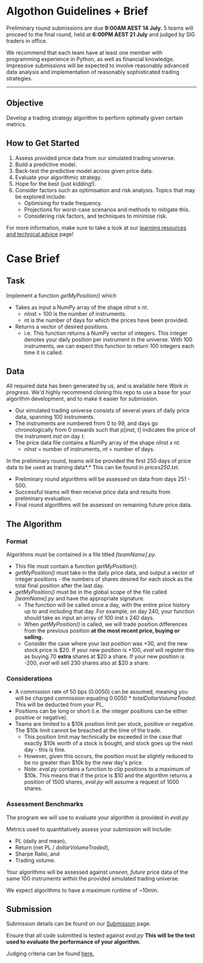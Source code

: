# Algothon Guidelines + Brief

Preliminary round submissions are due **9:00AM AEST 14 July.** 5 teams will proceed to the final round, held at **6:00PM AEST 21 July** and judged by SIG traders in office. 

We recommend that each team have at least one member with programming experience in Python, as well as financial knowledge. Impressive submissions will be expected to involve reasonably advanced data analysis and implementation of reasonably sophisticated trading strategies.

---

## Objective

Develop a trading strategy algorithm to perform optimally given certain metrics.

## How to Get Started

1. Assess provided price data from our simulated trading universe.
2. Build a predictive model.
3. Back-test the predictive model across given price data. 
4. Evaluate your algorithmic strategy.
5. Hope for the best (just kidding!). 
6. Consider factors such as optimisation and risk analysis. Topics that may be explored include:
    - Optimising for trade frequency.
    - Projections for worst-case scenarios and methods to mitigate this.
    - Considering risk factors, and techniques to minimise risk.

For more information, make sure to take a look at our [learning resources and technical advice](https://unsw-fintech-society-events.github.io/algothon2022/4resources/) page!

# Case Brief

## Task

Implement a function *getMyPosition()* which

- Takes as input a NumPy array of the shape *nInst* x *nt*.
    - nInst = 100 is the number of instruments.
    - nt is the number of days for which the prices have been provided.
- Returns a vector of desired positions.
    - i.e. This function returns a NumPy vector of integers. This integer denotes your daily position per instrument in the universe. With 100 instruments, we can expect this function to return 100 integers each time it is called.

## Data

All required data has been generated by us, and is available here *Work in progress*. We'd highly recommend cloning this repo to use a base for your algorithm development, and to make it easier for submission.

- Our simulated trading universe consists of several years of daily price data, spanning 100 instruments.
- The instruments are numbered from 0 to 99, and days go chronologically from 0 onwards such that p[inst, t] indicates the price of the instrument *inst* on day *t*.
- The price data file contains a NumPy array of the shape *nInst x nt.*
    - *nInst* = number of instruments, *nt* = number of days.

In the preliminary round, teams will be provided the first 250 days of price data to be used as training data*.* This can be found in *prices250.txt.*

- Preliminary round algorithms will be assessed on data from days 251 - 500.
- Successful teams will then receive price data and results from preliminary evaluation.
- Final round algorithms will be assessed on remaining future price data.

## The Algorithm

### Format

Algorithms must be contained in a file titled *[teamName].py.* 

- This file must contain a function *getMyPosition().*
- *getMyPosition()* must take in the daily price data, and output a vector of integer positions - the numbers of shares desired for each stock as the total final position after the last day.
- *getMyPosition()* must be in the global scope of the file called *[teamName].py* and have the appropriate signature.
    - The function will be called once a day, with the entire price history up to and including that day. For example, on day 240, your function should take as input an array of 100 inst x 240 days.
    - When *getMyPosition()* is called, we will trade position differences from the previous position **at the most recent price, buying or selling.**
    - Consider the case where your last position was +30, and the new stock price is $20. If your new position is +100, *eval* will register this as buying 70 **extra** shares at $20 a share. If your new position is -200, *eval* will sell 230 shares also at $20 a share.

### **Considerations**

- A commission rate of 50 bps (0.0050) can be assumed, meaning you will be charged commission equating 0.0050 * *totalDollarVolumeTraded*. This will be deducted from your PL.
- Positions can be long or short (i.e. the integer positions can be either positive or negative).
- Teams are limited to a $10k position limit per stock, positive or negative. The $10k limit cannot be breached at the time of the trade.
    - This position limit may technically be exceeded in the case that exactly $10k worth of a stock is bought, and stock goes up the next day - this is fine.
    - However, given this occurs, the position must be slightly reduced to be no greater than $10k by the new day's price.
    - Note: *eval.py* contains a function to clip positions to a maximum of $10k. This means that if the price is $10 and the algorithm returns a position of 1500 shares, *eval.py* will assume a request of 1000 shares.

### **Assessment Benchmarks**

The program we will use to evaluate your algorithm is provided in *eval.py* 

Metrics used to quantitatively assess your submission will include:

- PL (daily and mean),
- Return (net PL / *dollarVolumeTraded*),
- Sharpe Ratio, and
- Trading volume.

Your algorithms will be assessed against *unseen, future* price data of the same 100 instruments within the provided simulated trading universe. 

We expect algorithms to have a maximum runtime of ~10min.

## Submission

Submission details can be found on our [Submission](https://unsw-fintech-society-events.github.io/algothon2022/5submission/) page.

Ensure that all code submitted is tested against *eval.py* **This will be the test used to evaluate the performance of your algorithm.**

Judging criteria can be found [here.](https://unsw-fintech-society-events.github.io/algothon2022/6criteria/)